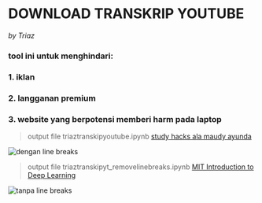 # DOWNLOAD TRANSKRIP YOUTUBE 
_by Triaz_
### tool ini untuk menghindari:
### 1. iklan 
### 2. langganan premium
### 3. website yang berpotensi memberi harm pada laptop

  

> output file triaztranskipyoutube.ipynb
[study hacks ala maudy ayunda](https://www.youtube.com/watch?v=OIa5zbXbiqo)
 
![dengan line breaks](https://link.gambar.com/gambar.jpg)


  
> output file triaztranskipyt_removelinebreaks.ipynb
[MIT Introduction to Deep Learning](https://www.youtube.com/watch?v=ErnWZxJovaM)
 
![tanpa line breaks](https://link.gambar.com/gambar.jpg)
